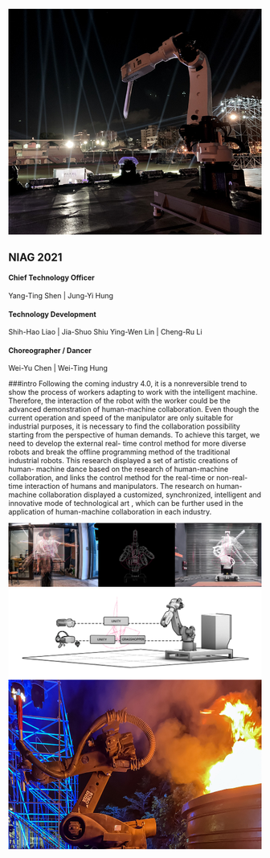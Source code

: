 ![cover](/assets/img/projects/NIAG2021/cover.jpg)

## NIAG 2021
#### Chief Technology Officer
Yang-Ting Shen | Jung-Yi Hung
#### Technology Development
Shih-Hao Liao | Jia-Shuo Shiu Ying-Wen Lin | Cheng-Ru Li
#### Choreographer / Dancer
Wei-Yu Chen | Wei-Ting Hung

###intro
Following the coming industry 4.0, it is a nonreversible trend to show the process of workers adapting to work with the intelligent machine. Therefore, the interaction of the robot with the worker could be the advanced demonstration of human-machine collaboration. Even though the current operation and speed of the manipulator are only suitable for industrial purposes, it is necessary to find the collaboration possibility starting from the perspective of human demands. To achieve this target, we need to develop the external real- time control method for more diverse robots and break the offline programming method of the traditional industrial robots. This research displayed a set of artistic creations of human- machine dance based on the research of human-machine collaboration, and links the control method for the real-time or non-real- time interaction of humans and manipulators. The research on human-machine collaboration displayed a customized, synchronized, intelligent and innovative mode of technological art , which can be further used in the application of human-machine collaboration in each industry.

![workflow](/assets/img/projects/NIAG2021/workflow_1.png)
![workflow](/assets/img/projects/NIAG2021/workflow_2.png)
![workflow](/assets/img/projects/NIAG2021/roboenter.jpg)